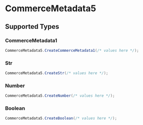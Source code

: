 # CommerceMetadata5


## Supported Types

### CommerceMetadata1

```csharp
CommerceMetadata5.CreateCommerceMetadata1(/* values here */);
```

### Str

```csharp
CommerceMetadata5.CreateStr(/* values here */);
```

### Number

```csharp
CommerceMetadata5.CreateNumber(/* values here */);
```

### Boolean

```csharp
CommerceMetadata5.CreateBoolean(/* values here */);
```
